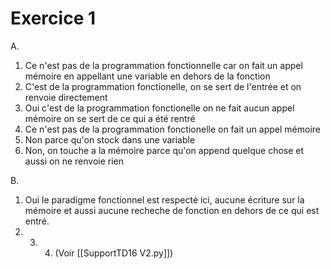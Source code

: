 # Exercice 1
A.
1. Ce n'est pas de la programmation fonctionnelle car on fait un appel mémoire en appellant une variable en dehors de la fonction
2. C'est de la programmation fonctionelle, on se sert de l'entrée et on renvoie directement
3. Oui c'est de la programmation fonctionelle on ne fait aucun appel mémoire on se sert de ce qui a été rentré
4. Ce n'est pas de la programmation fonctionelle on fait un appel mémoire 
5. Non parce qu'on stock dans une variable
6. Non, on touche a la mémoire parce qu'on append quelque chose et aussi on ne renvoie rien

B.
1. Oui le paradigme fonctionnel est respecté ici, aucune écriture sur la mémoire et aussi aucune recheche de fonction en dehors de ce qui est entré.
2. 3. 4. (Voir [[SupportTD16 V2.py]])

